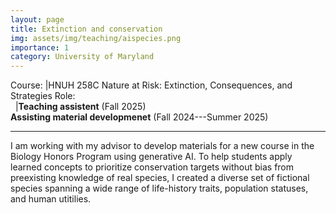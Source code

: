 ```yaml
---
layout: page
title: Extinction and conservation
img: assets/img/teaching/aispecies.png
importance: 1
category: University of Maryland
---
```


Course: |HNUH 258C Nature at Risk: Extinction, Consequences, and Strategies
Role:<br>&nbsp; |**Teaching assistent** (Fall 2025)<br>**Assisting material developmenet** (Fall 2024---Summer 2025)

---

I am working with my advisor to develop materials for a new course in the Biology Honors Program using generative AI. To help students apply learned concepts to prioritize conservation targets without bias from preexisting knowledge of real species, I created a diverse set of fictional species spanning a wide range of life-history traits, population statuses, and human utitilies.

